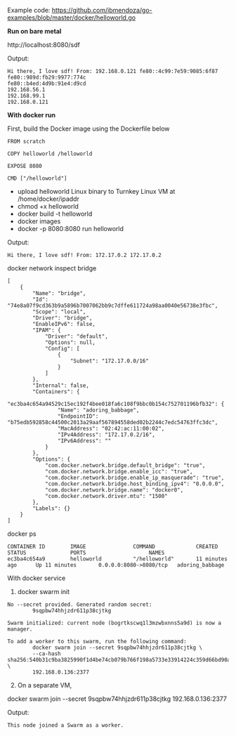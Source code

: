 Example code: https://github.com/ibmendoza/go-examples/blob/master/docker/helloworld.go

**Run on bare metal**

http://localhost:8080/sdf

Output:

```
Hi there, I love sdf! From: 192.168.0.121 fe80::4c99:7e59:9085:6f87 
fe80::989d:fb29:9977:774c 
fe80::b4ed:4d9b:91e4:d9cd 
192.168.56.1 
192.168.99.1 
192.168.0.121 
```

**With docker run**

First, build the Docker image using the Dockerfile below

```
FROM scratch

COPY helloworld /helloworld

EXPOSE 8080

CMD ["/helloworld"]
```

- upload helloworld Linux binary to Turnkey Linux VM at /home/docker/ipaddr
- chmod +x helloworld
- docker build -t helloworld
- docker images
- docker -p 8080:8080 run helloworld

Output:

```
Hi there, I love sdf! From: 172.17.0.2 172.17.0.2 
```

docker network inspect bridge

```
[
    {
        "Name": "bridge",
        "Id": "74e8a07f9cd363b9a5896b7007062bb9c7dffe611724a98aa0040e56738e3fbc",
        "Scope": "local",
        "Driver": "bridge",
        "EnableIPv6": false,
        "IPAM": {
            "Driver": "default",
            "Options": null,
            "Config": [
                {
                    "Subnet": "172.17.0.0/16"
                }
            ]
        },
        "Internal": false,
        "Containers": {
            "ec3ba4c654a94529c15ec192f4bee018fa6c108f9bbc0b154c752701196bfb32": {
                "Name": "adoring_babbage",
                "EndpointID": "b75edb592858c44500c2013a29aaf567894558ded02b2244c7edc54763ffc3dc",
                "MacAddress": "02:42:ac:11:00:02",
                "IPv4Address": "172.17.0.2/16",
                "IPv6Address": ""
            }
        },
        "Options": {
            "com.docker.network.bridge.default_bridge": "true",
            "com.docker.network.bridge.enable_icc": "true",
            "com.docker.network.bridge.enable_ip_masquerade": "true",
            "com.docker.network.bridge.host_binding_ipv4": "0.0.0.0",
            "com.docker.network.bridge.name": "docker0",
            "com.docker.network.driver.mtu": "1500"
        },
        "Labels": {}
    }
]
```

docker ps

```
CONTAINER ID        IMAGE               COMMAND             CREATED             STATUS              PORTS                    NAMES
ec3ba4c654a9        helloworld          "/helloworld"       11 minutes ago      Up 11 minutes       0.0.0.0:8080->8080/tcp   adoring_babbage
```

With docker service

1. docker swarm init

```
No --secret provided. Generated random secret:
        9sqpbw74hhjzdr611p38cjtkg

Swarm initialized: current node (bogrtkscwq1l3mzwbxnns5a9d) is now a manager.

To add a worker to this swarm, run the following command:
        docker swarm join --secret 9sqpbw74hhjzdr611p38cjtkg \
        --ca-hash sha256:540b31c9ba3825990f1d4be74cb079b766f198a5733e33914224c359d66bd90a \
        192.168.0.136:2377
```

2. On a separate VM, 

docker swarm join --secret 9sqpbw74hhjzdr611p38cjtkg 192.168.0.136:2377

Output:

```
This node joined a Swarm as a worker.
```
